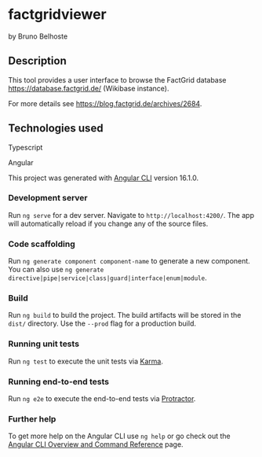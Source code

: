 # factgridviewer

<p>by Bruno Belhoste</p>

## Description

This tool provides a user interface to browse the FactGrid database https://database.factgrid.de/ (Wikibase instance). 

For more details see https://blog.factgrid.de/archives/2684.


## Technologies used

Typescript

Angular

This project was generated with [Angular CLI](https://github.com/angular/angular-cli) version 16.1.0.

### Development server

Run `ng serve` for a dev server. Navigate to `http://localhost:4200/`. The app will automatically reload if you change any of the source files.

### Code scaffolding

Run `ng generate component component-name` to generate a new component. You can also use `ng generate directive|pipe|service|class|guard|interface|enum|module`.

### Build

Run `ng build` to build the project. The build artifacts will be stored in the `dist/` directory. Use the `--prod` flag for a production build.

### Running unit tests

Run `ng test` to execute the unit tests via [Karma](https://karma-runner.github.io).

### Running end-to-end tests

Run `ng e2e` to execute the end-to-end tests via [Protractor](http://www.protractortest.org/).

### Further help

To get more help on the Angular CLI use `ng help` or go check out the [Angular CLI Overview and Command Reference](https://angular.io/cli) page.
